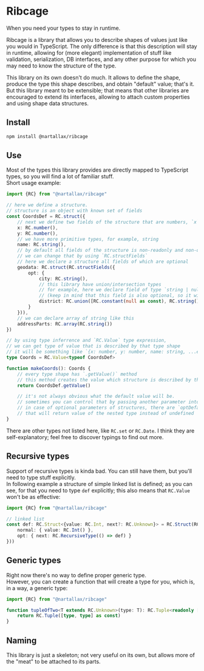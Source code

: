 # Ribcage

When you need your types to stay in runtime.  

Ribcage is a library that allows you to describe shapes of values just like you would in TypeScript. The only difference is that this description will stay in runtime, allowing for (more elegant) implementation of stuff like validation, serialization, DB interfaces, and any other purpose for which you may need to know the structure of the type.  

This library on its own doesn't do much. It allows to define the shape, produce the type this shape describes, and obtain "default" value; that's it. But this library meant to be extensible; that means that other libraries are encouraged to extend its interfaces, allowing to attach custom properties and using shape data structures.  

## Install

```bash
npm install @nartallax/ribcage
```

## Use

Most of the types this library provides are directly mapped to TypeScript types, so you will find a lot of familiar stuff.  
Short usage example:  

```typescript
import {RC} from "@nartallax/ribcage"

// here we define a structure.
// structure is an object with known set of fields
const CoordsDef = RC.struct({
	// next we define two fields of the structure that are numbers, `x` and `y`
	x: RC.number(),
	y: RC.number(),
	// we have more primitive types, for example, string
	name: RC.string(),
	// by default all fields of the structure is non-readonly and non-optional
	// we can change that by using `RC.structFields`
	// here we declare a structure all fields of which are optional
	geodata: RC.struct(RC.structFields({
		opt: {
			city: RC.string(),
			// this library have union/intersection types
			// for example, here we declare field of type `string | null`
			// (keep in mind that this field is also optional, so it will be `string | null | undefined`)
			district: RC.union([RC.constant(null as const), RC.string()])
		}
	})),
	// we can declare array of string like this
	addressParts: RC.array(RC.string())
})

// by using type inferrence and `RC.Value` type expression, 
// we can get type of value that is described by that type shape
// it will be something like `{x: number, y: number, name: string, ...etc... }`
type Coords = RC.Value<typeof CoordsDef>

function makeCoords(): Coords {
	// every type shape has `.getValue()` method
	// this method creates the value which structure is described by the shape
	return CoordsDef.getValue()

	// it's not always obvious what the default value will be.
	// sometimes you can control that by passing another parameter into shape-creating function
	// in case of optional parameters of structures, there are `optDefault` and `roOptDefault` fields
	// that will return value of the nested type instead of undefined
}
```

There are other types not listed here, like `RC.set` or `RC.Date`. I think they are self-explanatory; feel free to discover typings to find out more.  

## Recursive types

Support of recursive types is kinda bad. You can still have them, but you'll need to type stuff explicitly.  
In following example a structure of simple linked list is defined; as you can see, for that you need to type `def` explicitly; this also means that `RC.Value` won't be as effective:  

```typescript
import {RC} from "@nartallax/ribcage"

// linked list
const def: RC.Struct<{value: RC.Int, next?: RC.Unknown}> = RC.Struct(RC.StructFields({
	normal: { value: RC.Int() },
	opt: { next: RC.RecursiveType(() => def) }
}))
```

## Generic types

Right now there's no way to define proper generic type.  
However, you can create a function that will create a type for you, which is, in a way, a generic type:  

```typescript
import {RC} from "@nartallax/ribcage"

function tupleOfTwo<T extends RC.Unknown>(type: T): RC.Tuple<readonly [T, T]>{
	return RC.Tuple([type, type] as const)
}
```

## Naming

This library is just a skeleton; not very useful on its own, but allows more of the "meat" to be attached to its parts.  
